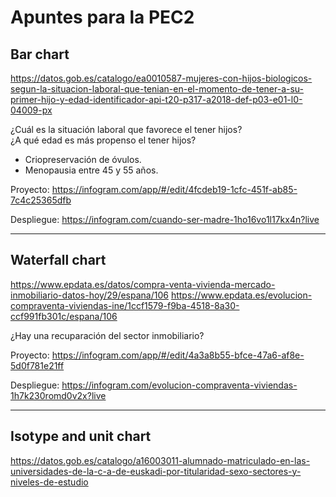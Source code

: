 # Apuntes para la PEC2

## Bar chart
https://datos.gob.es/catalogo/ea0010587-mujeres-con-hijos-biologicos-segun-la-situacion-laboral-que-tenian-en-el-momento-de-tener-a-su-primer-hijo-y-edad-identificador-api-t20-p317-a2018-def-p03-e01-l0-04009-px

¿Cuál es la situación laboral que favorece el tener hijos?  
¿A qué edad es más propenso el tener hijos?
- Criopreservación de óvulos.
- Menopausia entre 45 y 55 años.

Proyecto: https://infogram.com/app/#/edit/4fcdeb19-1cfc-451f-ab85-7c4c25365dfb  

Despliegue: https://infogram.com/cuando-ser-madre-1ho16vo1l17kx4n?live
***
## Waterfall chart
https://www.epdata.es/datos/compra-venta-vivienda-mercado-inmobiliario-datos-hoy/29/espana/106
https://www.epdata.es/evolucion-compraventa-viviendas-ine/1ccf1579-f9ba-4518-8a30-ccf991fb301c/espana/106

¿Hay una recuparación del sector inmobiliario?

Proyecto: https://infogram.com/app/#/edit/4a3a8b55-bfce-47a6-af8e-5d0f781e21ff  

Despliegue: https://infogram.com/evolucion-compraventa-viviendas-1h7k230romd0v2x?live

***
## Isotype and unit chart
https://datos.gob.es/catalogo/a16003011-alumnado-matriculado-en-las-universidades-de-la-c-a-de-euskadi-por-titularidad-sexo-sectores-y-niveles-de-estudio  
